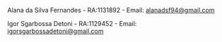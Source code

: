 Alana da Silva Fernandes - RA:1131892 - Email: alanadsf94@gmail.com

Igor Sgarbossa Detoni - RA:1129452 - Email: igorsgarbossadetoni@gmail.com
